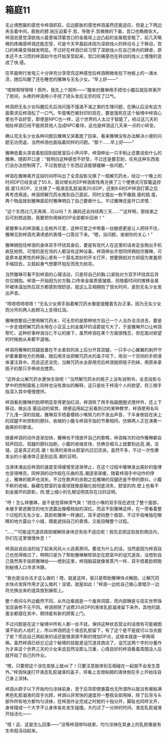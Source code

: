 # 箱庭11

无止境憋脲的感觉令梓涵抓狂，后边膨胀的感觉梓涵虽然还能适应，但是上下两边夹击着中间，膨胀的膀.胱压迫着子.宫，导致子.宫微微的下垂，宫口也略微张大。梓涵总感觉深欲烛火最里端顶着宫口的金属球上边凸起的金属棍变粗了，前几天略微的疼痛感梓涵还能忍受，可是今天早晨起床因为深欲烛火的转动与上下移动，宫口的疼痛变得越发明显。不过好在梓涵已经习惯了深欲烛火在自己体内的肆虐，原本还不太习惯的梓涵如今也开始享受起来，宫口的痛感也在转动的烛火上慢慢的变成了快.感。

在早晨例行发电三十分钟充分享受完这种感觉后梓涵稍微收拾下地板上的一滩水渍，随后叫醒了还在睡觉的雅琳与无名少女。“早上好——”

“噫呀呀呀呀呀！厕所，我先上个厕所——”醒来的雅琳用手捂住小腹后就狂奔离开了房间，头疼的梓涵用小手挠了挠头发后无奈的叹了口气。

梓涵把无名少女叫醒后先后询问饿不饿渴不渴之类的生理问题，在确认后没有这方面需求后梓涵松了一口气。毕竟嘴巴被封印的现在，要是饿死在这个秘境中梓涵心里也不会好受，即使是NPC也一样，这个世界的人太过于智能了，经过这几天的相处梓涵已经不能把其他人当成NPC看待，这也是梓涵这几天来一点的小转变。

确认完无名少女各种问题后雅琳又哭着跑了回来，看来雅琳没有办法解决小便的问题无功而返，当然梓涵也面临着同样的问题。“那个……早上好——”

雅琳低着头哭丧着脸回到起居室后小声问早，梓涵伸出一只手制止还要说些什么的雅琳，随即开口道：“我明白这种感觉不好受，不过还是要忍耐，任务这种东西我们没办法控制得了。不过我想这个东西应该能够缓解一些问题。”

梓涵在雅琳离开这段时间呼叫出了全息投影兑换了一瓶解咒药水，经过一个晚上的时间DP已经变成了50.6，面对增长的DP梓涵索性再兑换了三个便携式可穿戴遥控跳.蛋12点DP，又兑换了一瓶液态乳胶凝液20点DP，还剩8.6的DP梓涵打算之后再考虑用途。梓涵把解咒药水推到自己面前，同时又摆出一枚不像跳.蛋的跳.蛋，两个物品放到雅琳面前时雅琳明白了自己要做什么，不过雅琳还是开口求情：

“这个东西过几天再用…可以吗？大.姨妈还会持续两三天……”“这样啊，那结束之后可别想逃跑，我要把你用掉的DP全部都补回来！”

紧握拳头的梓涵看上去格外可爱，这种可爱之中带着一丝魅惑更是让人把持不住，雅琳见到梓涵充满诱惑的表情一口答应下来。“嗯，没问题，谢谢你的关心！”

雅琳拥抱住梓涵的身体双手环绕其身后，要是有现代人在这里的话肯定会掏出手机疯狂拍照，可惜的是在场的人都没有这种设备。梓涵伸出手想同样拥抱住雅琳，可是原本是男性的梓涵心里有一个莫名其妙的开关打开，想要拥抱对方却因为害羞把手缩回去，又鼓起勇气想要环抱反而改为拍背。

当然雅琳可看不到梓涵的心理活动，只是将自己的胸.口紧贴对方双手环绕其后背仅仅拥抱。梓涵一开始因为对方胸.口传来金属质感皱眉，但随着时间的推移金属环被体温加热后双方都感到很舒适，就这么互相拥抱了很长时间，直到无名少女发出声音。

“唔唔唔唔唔唔！”无名少女用手指着解咒药水像是提醒着先办正事，因为无名少女而分开的两人脸颊马上变得红润。

雅琳想要自己使用解咒药水，可无奈的是那种地方自己一个人没办法浇进去，要是一步走错把解咒药水用在小豆豆上的金属环的话那就亏大了，于是雅琳开口让梓涵帮忙。这种好事梓涵当仁不让的接下，虽然梓涵在某个方面很残念，但在面对欲望的时候她从来都不退缩。

梓涵将雅琳的双腿放置在不太柔软的床上后分开其双腿，一只手小心翼翼的剥开守护着重要地方的唇瓣，随后用牙齿把解咒药水的盖子咬下，用另一个空闲的手把液体灌注其中。而且这还没完，当解咒药水全部用完后梓涵就把瓶子扔掉，用原来拿瓶子的那只手伸进去搅弄。

“这样会让解咒药水更快生效呢！”当然解咒药水的瓶子上没有说明书，全息投影与梦中的控制面板上同样也没有类似的解释，这只是处于梓涵个人的欲望，将三根手指深入其中慢慢搅拌。

梓涵看到雅琳的脸颊明显变得更加红润，梓涵除了用手指画圈圈式搅拌外，还上下移动，做出活.塞运动的架势，顺便运用起之前看到过的某种教学，梓涵使用名叫了九浅一深的技能。雅琳双手捂着樱桃小嘴努力的不发出声音，下半身倒挂在床上的双腿不听控制的颤抖，收缩的小腹与梓涵手指的节奏相同，仿佛两人正在演奏一曲美妙的歌谣。

随着梓涵的动作逐渐加快，雅琳也不惜放开自己的歌喉，梓涵每次的动作雅琳都会轻声回应，双腿的颤抖加剧，小腹的收缩变快，仿佛合唱马上就要到达高.潮，没错，这是真正的高.潮！粘滑的液体从腔室内汩汩流淌，虽然不多，不过一次性爆发出的小量液体正是到达高.潮的证明。

当液体涌出后梓涵的速度变得缓慢至逐渐停止，在这个过程中雅琳发出美妙的旋律也变得嘹亮，同梓涵的动作般在乐曲的高.潮逐渐渐缓，随着梓涵手中动作的停止，雅琳的歌声也消失。不过在歌声的余韵之后雅琳的双腿还是不停的颤抖，小腹不断的收缩，躲藏在腔室的金属球就像是融化般彻底消失，腔室的肉.壁上也看不到金属环的踪影，肉.壁上细小的孔眼证明其存在过的证明。

“呼！怎么样雅琳，是不是觉得神清气爽！”捂住小嘴的双手现在遮住了整个面部，未被手掌遮蔽住的地方透露出像樱桃般的深红。而且不到雅琳这样，在一旁看着整个过程的无名少女，其脸和雅琳一样通红，双手遮挡整个面部，不过手指唯独在眼睛的地方露出个小缝，既能遮挡自己的表情，又能目睹整个过程。

“……”“可能诅咒道具刚刚被解除身体还有些不适应呢！我先去把这些放到商店内，你们在这里慢慢休息！”

梓涵自说自话的站了起来风风火火逃离房间。要说为什么的话，当然是因为梓涵自己也觉得做过了，明明只是为了帮助雅琳解除锁定在腔室中的诅咒道具，没想到自己竟然用手指把雅琳给——想到这里，梓涵脑袋就像冒蒸汽一样，双手捂着脸颊跑到秘境入口寻求冷静。

“我也是没办法才这么做的！嗯，就是这样，我只是帮助雅琳快点解脱，让解咒药水快点发挥作用才这么做的！没错，就是如此！”梓涵一边给自己做心里暗示一边将兑换出来的道具放到展柜上。

整个房间与外边截然不同，从外边看就是一个废弃洞窟，而内部确是与现实世界珠宝店装修不无不同。梓涵把除了话费20点DP的液体乳胶凝液留下来外，其他的跳.蛋全都摆在其中，期待能有新的顾客上门。

不过问题是在这个秘境中所有人都一丝不挂，保持这种状态营业的话很有可能被图谋不轨的人给盯上，所以梓涵把这个液态乳胶留下，有了这个是不是就可以当衣服了呢？而且自己用起来的话还能够源源不断的增加DP点，这根本就是一举两得嘛。虽然梓涵已经忘记这个秘境的技能是诅咒道具商店了，诅咒这两个字的分量作为才来这个世界三天的少女来说显然没那么沉重，心情良好的梓涵看着周围没人后就开始了自己的作业。

“嗯，只要把这个涂在皮肤上就ok了！只要注意肢体别互相碰在一起就不会发生意外。”梓涵快速打开液态乳胶凝液的盖子，将看上去很粘稠的液体倒在手上开始往自己身上涂抹。

梓涵从脖子以下开始均匀涂抹前身，至于后背即使暴露也无所谓所以就没有被粘满黑色乳胶凝液的双手光顾，梓涵以非常快的速度将一整瓶全部用掉，除了后背与头部外所有地方都均匀涂抹，在梓涵作业完成之时她的十指分开，脚趾也同样叉开，身体摆成一个大字不让身体各处发生碰撞。大约过了一分钟的时间，液态乳胶凝液开始活化——

“噫！这、这是怎么回事——”没等梓涵惨叫结束，均匀涂抹在其身上的乳胶像是有生命般活动起来。

  

